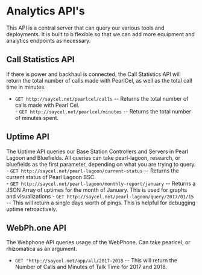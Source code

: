 # Analytics API's
This API is a central server that can query our various tools and deployments.  It is built to b flexible so that we can add more equipment and analytics endpoints as necessary.

## Call Statistics API
If there is power and backhaul is connected, the Call Statistics API will return the total number of calls made with PearlCel, as well as the total call time in minutes.
   - `GET http://saycel.net/pearlcel/calls`
    -- Returns the total number of calls made with Pearl Cel.  
    - `GET http://saycel.net/pearlcel/minutes`
    -- Returns the total number of minutes spent. 
    
## Uptime API

The Uptime API queries our Base Station Controllers and Servers in Pearl Lagoon and Bluefields. All queries can take pearl-lagoon, research, or bluefields as the first parameter, depending on what you are trying to query. 
    - `GET http://saycel.net/pearl-lagoon/current-status`
    -- Returns the current status of Pearl Lagoon BSC.  
    - `GET http://saycel.net/pearl-lagoon/monthly-report/january`
    -- Returns a JSON Array of uptimes for the month of January.  This is used for graphs and visualizations
    - `GET http://saycel.net/pearl-lagoon/query/2017/01/15` 
    -- This will return a single days worth of pings.  This is helpful for debugging uptime retroactively.
   
## WebPh.one API
The Webphone API queries usage of the WebPhone.  Can take pearlcel, or rhizomatica as an argument. 
- `GET "http://saycel.net/app/all/2017-2018` 
-- This will return the Number of Calls and Minutes of Talk Time for 2017 and 2018.

